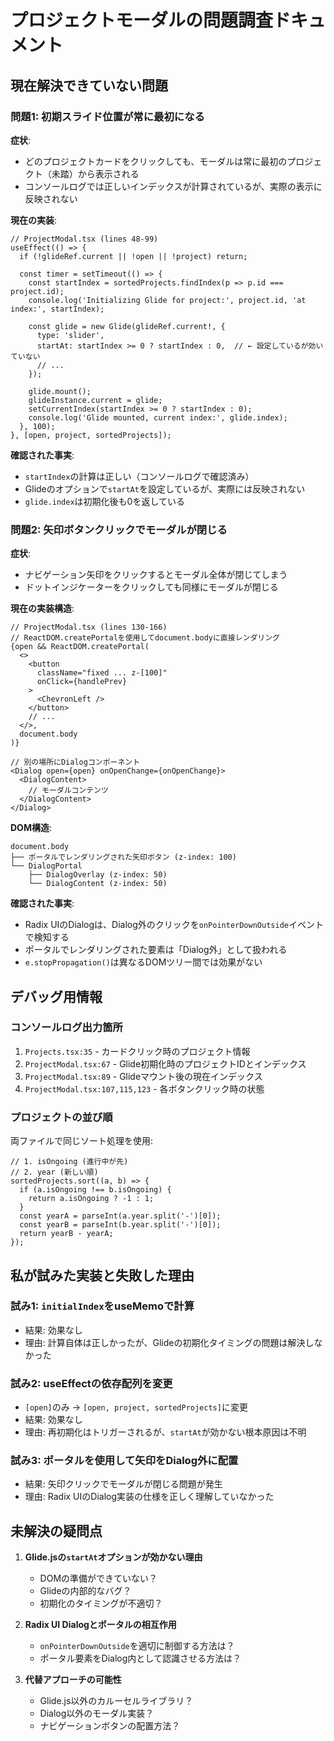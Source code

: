 # プロジェクトモーダルの問題調査ドキュメント

## 現在解決できていない問題

### 問題1: 初期スライド位置が常に最初になる
**症状**: 
- どのプロジェクトカードをクリックしても、モーダルは常に最初のプロジェクト（未踏）から表示される
- コンソールログでは正しいインデックスが計算されているが、実際の表示に反映されない

**現在の実装**:
```tsx
// ProjectModal.tsx (lines 48-99)
useEffect(() => {
  if (!glideRef.current || !open || !project) return;

  const timer = setTimeout(() => {
    const startIndex = sortedProjects.findIndex(p => p.id === project.id);
    console.log('Initializing Glide for project:', project.id, 'at index:', startIndex);
    
    const glide = new Glide(glideRef.current!, {
      type: 'slider',
      startAt: startIndex >= 0 ? startIndex : 0,  // ← 設定しているが効いていない
      // ...
    });

    glide.mount();
    glideInstance.current = glide;
    setCurrentIndex(startIndex >= 0 ? startIndex : 0);
    console.log('Glide mounted, current index:', glide.index);
  }, 100);
}, [open, project, sortedProjects]);
```

**確認された事実**:
- `startIndex`の計算は正しい（コンソールログで確認済み）
- Glideのオプションで`startAt`を設定しているが、実際には反映されない
- `glide.index`は初期化後も0を返している

### 問題2: 矢印ボタンクリックでモーダルが閉じる
**症状**:
- ナビゲーション矢印をクリックするとモーダル全体が閉じてしまう
- ドットインジケーターをクリックしても同様にモーダルが閉じる

**現在の実装構造**:
```tsx
// ProjectModal.tsx (lines 130-166)
// ReactDOM.createPortalを使用してdocument.bodyに直接レンダリング
{open && ReactDOM.createPortal(
  <>
    <button 
      className="fixed ... z-[100]"
      onClick={handlePrev}
    >
      <ChevronLeft />
    </button>
    // ...
  </>,
  document.body
)}

// 別の場所にDialogコンポーネント
<Dialog open={open} onOpenChange={onOpenChange}>
  <DialogContent>
    // モーダルコンテンツ
  </DialogContent>
</Dialog>
```

**DOM構造**:
```
document.body
├── ポータルでレンダリングされた矢印ボタン (z-index: 100)
└── DialogPortal
    ├── DialogOverlay (z-index: 50)
    └── DialogContent (z-index: 50)
```

**確認された事実**:
- Radix UIのDialogは、Dialog外のクリックを`onPointerDownOutside`イベントで検知する
- ポータルでレンダリングされた要素は「Dialog外」として扱われる
- `e.stopPropagation()`は異なるDOMツリー間では効果がない

## デバッグ用情報

### コンソールログ出力箇所
1. `Projects.tsx:35` - カードクリック時のプロジェクト情報
2. `ProjectModal.tsx:67` - Glide初期化時のプロジェクトIDとインデックス
3. `ProjectModal.tsx:89` - Glideマウント後の現在インデックス
4. `ProjectModal.tsx:107,115,123` - 各ボタンクリック時の状態

### プロジェクトの並び順
両ファイルで同じソート処理を使用:
```tsx
// 1. isOngoing (進行中が先)
// 2. year (新しい順)
sortedProjects.sort((a, b) => {
  if (a.isOngoing !== b.isOngoing) {
    return a.isOngoing ? -1 : 1;
  }
  const yearA = parseInt(a.year.split('-')[0]);
  const yearB = parseInt(b.year.split('-')[0]);
  return yearB - yearA;
});
```

## 私が試みた実装と失敗した理由

### 試み1: `initialIndex`をuseMemoで計算
- 結果: 効果なし
- 理由: 計算自体は正しかったが、Glideの初期化タイミングの問題は解決しなかった

### 試み2: useEffectの依存配列を変更
- `[open]`のみ → `[open, project, sortedProjects]`に変更
- 結果: 効果なし
- 理由: 再初期化はトリガーされるが、`startAt`が効かない根本原因は不明

### 試み3: ポータルを使用して矢印をDialog外に配置
- 結果: 矢印クリックでモーダルが閉じる問題が発生
- 理由: Radix UIのDialog実装の仕様を正しく理解していなかった

## 未解決の疑問点

1. **Glide.jsの`startAt`オプションが効かない理由**
   - DOMの準備ができていない？
   - Glideの内部的なバグ？
   - 初期化のタイミングが不適切？

2. **Radix UI Dialogとポータルの相互作用**
   - `onPointerDownOutside`を適切に制御する方法は？
   - ポータル要素をDialog内として認識させる方法は？

3. **代替アプローチの可能性**
   - Glide.js以外のカルーセルライブラリ？
   - Dialog以外のモーダル実装？
   - ナビゲーションボタンの配置方法？
